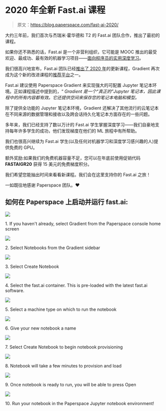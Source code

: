 # 2020 年全新 Fast.ai 课程

> 原文：<https://blog.paperspace.com/fast-ai-2020/>

大约三年前，我们首次与杰瑞米·霍华德和 T2 的 Fast.ai 团队合作，推出了最初的课程。

如果你还不熟悉的话，Fast.ai 是一个非营利组织，它可能是 MOOC 推出的最受欢迎、最成功、最有效的机器学习项目——[面向程序员的实用深度学习](https://course.fast.ai/)。

我们很高兴地宣布，Fast.ai 团队已经[推出了 2020 年](https://course.fast.ai/)的更新课程，Gradient 再次成为这个新的改进课程的[推荐平台](https://course.fast.ai/start_gradient)之一。

Fast.ai 建议使用 Paperspace Gradient 来实现强大的可配置 Jupyter 笔记本环境。正如课程描述中提到的，“ *Gradient 是一个“真正的”Jupyter 笔记本，因此课程中的所有内容都有效。它还提供空间来保存您的笔记本电脑和模型。*

除了提供全功能的 Jupyter 笔记本环境，Gradient 还解决了其他流行的云笔记本在不同来源的数据管理和接收以及跨会话持久化笔记本方面存在的一些问题。

多年来，我们已经支持了数以万计的 Fast.ai 学生掌握深度学习——我们自豪地支持每年许多学生的成功，他们发现梯度在他们的 ML 旅程中有所帮助。

我们也很高兴继续为 Fast.ai 学生(以及任何对机器学习和深度学习感兴趣的人)提供免费的 GPU。

额外奖励:如果我们的免费机器容量不足，您可以在年底前使用促销代码 **FASTAIGR20** 获得 15 美元的免费梯度积分。️

我们希望您能抽出时间来看看新课程。我们会在这里支持你的 Fast.ai 之旅！

一如既往地感谢 Paperspace 团队。♥️

## 如何在 Paperspace 上启动并运行 fast.ai:

![](img/55ab9c9d0237cde48cef55292120d797.png)

1\. If you haven't already, select Gradient from the Paperspace console home screen

![](img/b2befa759f92d202299fdbd883819daf.png)

2\. Select Notebooks from the Gradient sidebar

![](img/8c9d0c0daca8897506a82c155e42816f.png)

3\. Select Create Notebook

![](img/25b49399f0db5e5b6c51f962bd74fa35.png)

4\. Select the fast.ai container. This is pre-loaded with the latest fast.ai software.

![](img/17f4618012743322c690e63fd4565dea.png)

5\. Select a machine type on which to run the notebook

![](img/f53ea9b99e42694cdb6da26ff564bbfd.png)

6\. Give your new notebook a name

![](img/b4e5046d2e60d148273cc954399230ff.png)

7\. Select Create Notebook to begin notebook provisioning

![](img/3d4f35d7b1ce5e5274a3f03ea229fc1b.png)

8\. Notebook will take a few minutes to provision and load

![](img/15e376a43c74b03f1937d15c2e48e6f2.png)

9\. Once notebook is ready to run, you will be able to press Open

![](img/1793ee0f3b2f4a819cc25ddf028fce8d.png)

10\. Run your notebook in the Paperspace Jupyter notebook environment!